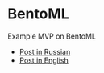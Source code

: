 # BentoML

Example MVP on BentoML

- [Post in Russian](https://alimbekov.com/bentoml-%d0%b1%d1%8b%d1%81%d1%82%d1%80%d1%8b%d0%b9-machine-learning-%d0%bf%d1%80%d0%be%d1%82%d0%be%d1%82%d0%b8%d0%bf/) 
- [Post in English](https://alimbekov.com/en/bentoml-faster-machine-learning-prototype/)
